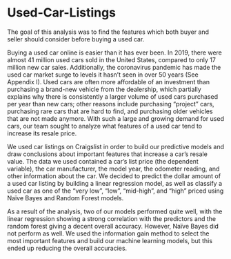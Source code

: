 # Used-Car-Listings
The goal of this analysis was to find the features which both buyer and seller should consider before buying a used car.


Buying a used car online is easier than it has ever been. In 2019, there were almost 41 million used cars sold in the United States, compared to only 17 million new car sales.  Additionally, the coronavirus pandemic has made the used car market surge to levels it hasn’t seen in over 50 years (See Appendix I).  Used cars are often more affordable of an investment than purchasing a brand-new vehicle from the dealership, which partially explains why there is consistently a larger volume of used cars purchased per year than new cars; other reasons include purchasing “project” cars, purchasing rare cars that are hard to find, and purchasing older vehicles that are not made anymore. With such a large and growing demand for used cars, our team sought to analyze what features of a used car tend to increase its resale price.

We used car listings on Craigslist in order to build our predictive models and draw conclusions about important features that increase a car’s resale value. The data we used contained a car’s list price (the dependent variable), the car manufacturer, the model year, the odometer reading, and other information about the car. We decided to predict the dollar amount of a used car listing by building a linear regression model, as well as classify a used car as one of the “very low”, “low”, “mid-high”, and “high” priced using Naïve Bayes and Random Forest models.

As a result of the analysis, two of our models performed quite well, with the linear regression showing a strong correlation with the predictors and the random forest giving a decent overall accuracy. However, Naïve Bayes did not perform as well. We used the information gain method to select the most important features and  build our machine learning models, but this ended up reducing the overall accuracies.

